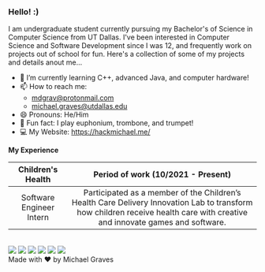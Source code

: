 ### Hello! :)

I am undergraduate student currently pursuing my Bachelor's of Science in Computer Science from UT Dallas. I've been interested in Computer Science and Software Development since I was 12, and frequently work on projects out of school for fun. Here's a collection of some of my projects and details anout me...

- 📖 I’m currently learning C++, advanced Java, and computer hardware!
- 📫 How to reach me: 
  - mdgrav@protonmail.com
  - michael.graves@utdallas.edu
- 😄 Pronouns: He/Him
- 🎼 Fun fact: I play euphonium, trombone, and trumpet!
- 💻 My Website: https://hackmichael.me/

**My Experience** 
<br>

| Children's Health | Period of work (10/2021 - Present) |
|:---------:|:----------------------------------:|
| Software Engineer Intern |Participated as a member of the Children’s Health Care Delivery Innovation Lab to transform how children receive health care with creative and innovate games and software. |

<br>

<img src="https://img.shields.io/badge/Python-3776AB?style=for-the-badge&logo=python&logoColor=white"/>
<img src="https://img.shields.io/badge/Java-ED8B00?style=for-the-badge&logo=java&logoColor=white"/>
<img src="https://img.shields.io/badge/HTML5-E34F26?style=for-the-badge&logo=html5&logoColor=white"/>
<img src="https://img.shields.io/badge/CSS3-1572B6?style=for-the-badge&logo=css3&logoColor=white"/>
<img src="https://img.shields.io/badge/Xcode-007ACC?style=flat-square&logo=Xcode&logoColor=white" />
<img src="https://img.shields.io/badge/Visual_Studio_Code-0078D4?style=for-the-badge&logo=visual%20studio%20code&logoColor=white" />

<footer>Made with ❤️ by Michael Graves</footer>
